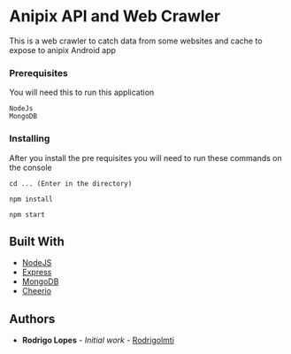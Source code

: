# Anipix API and Web Crawler

This is a web crawler to catch data from some websites and cache to expose to anipix Android app

### Prerequisites

You will need this to run this application

```
NodeJs
MongoDB
```

### Installing

After you install the pre requisites you will need to run these commands on the console

```
cd ... (Enter in the directory)

npm install

npm start
```

## Built With

* [NodeJS](https://nodejs.org/en/)
* [Express](https://expressjs.com/)
* [MongoDB](https://www.mongodb.com/)
* [Cheerio](https://github.com/cheeriojs/cheerio)

## Authors

* **Rodrigo Lopes** - *Initial work* - [Rodrigolmti](https://github.com/Rodrigolmti)
